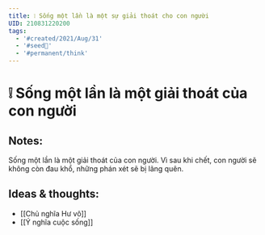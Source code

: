 ```yaml
---
title: ❕ Sống một lần là một sự giải thoát cho con người
UID: 210831220200
tags:
  - '#created/2021/Aug/31'
  - '#seed🥜'
  - '#permanent/think'
---
```

# ❕ Sống một lần là một giải thoát của con người

## Notes:
Sống một lần là một giải thoát của con người. Vì sau khi chết, con người sẽ không còn đau khổ, những phán xét sẽ bị lãng quên.

## Ideas & thoughts:
- [[Chủ nghĩa Hư vô]]
- [[Ý nghĩa cuộc sống]]
